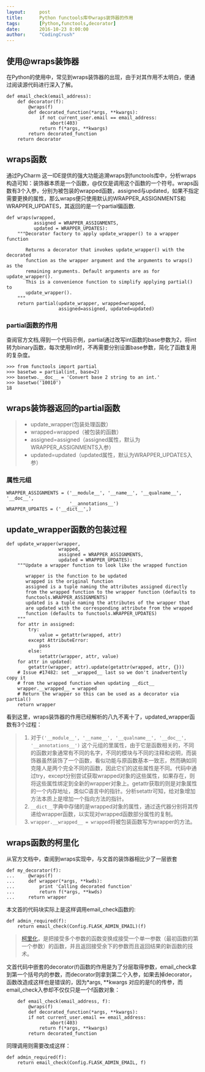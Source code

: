 ```yaml
---
layout:     post
title:      Python functools库中wraps装饰器的作用
tags:       [Python,functools,decorator]
date:       2016-10-23 8:00:00
author:     "CodingCrush"
---
```


## 使用@wraps装饰器

在Python的使用中，常见到wraps装饰器的出现，由于对其作用不太明白，便通过阅读源代码进行深入了解。
  
    def email_check(email_address):
        def decorator(f):
            @wraps(f)
            def decorated_function(*args, **kwargs):
                if not current_user.email == email_address:
                    abort(403)
                return f(*args, **kwargs)
            return decorated_function
        return decorator


## wraps函数

通过PyCharm 这一IDE提供的强大功能追溯wraps到functools库中，分析wraps构造可知：装饰器本质是一个函数，@仅仅是调用这个函数的一个符号。wraps函数有3个入参，分别为被包装的wrapped函数，assigned与updated，如果不指定需要更换的属性，那么wraps便只使用默认的WRAPPER_ASSIGNMENTS和WRAPPER_UPDATES，其返回的是一个partial偏函数.

    def wraps(wrapped,
              assigned = WRAPPER_ASSIGNMENTS,
              updated = WRAPPER_UPDATES):
        """Decorator factory to apply update_wrapper() to a wrapper function
    
           Returns a decorator that invokes update_wrapper() with the decorated
           function as the wrapper argument and the arguments to wraps() as the
           remaining arguments. Default arguments are as for update_wrapper().
           This is a convenience function to simplify applying partial() to
           update_wrapper().
        """
        return partial(update_wrapper, wrapped=wrapped,
                       assigned=assigned, updated=updated)
                       
### partial函数的作用

查阅官方文档,得到一个代码示例，partial通过改写int函数的base参数为2，将int转为binary函数，每次使用Int时，不再需要分别设置base参数，简化了函数复用的复杂度。

    >>> from functools import partial
    >>> basetwo = partial(int, base=2)
    >>> basetwo.__doc__ = 'Convert base 2 string to an int.'
    >>> basetwo('10010')
    18
    
## wraps装饰器返回的partial函数
    
>* update_wrapper(包装处理函数）
>* wrapped=wrapped（被包装的函数）
>* assigned=assigned（assigned属性，默认为WRAPPER_ASSIGNMENTS入参）
>* updated=updated（updated属性，默认为WRAPPER_UPDATES入参）

### 属性元组

    WRAPPER_ASSIGNMENTS = ('__module__', '__name__', '__qualname__', '__doc__',
                           '__annotations__')
    WRAPPER_UPDATES = ('__dict__',)

    
## update_wrapper函数的包装过程

    def update_wrapper(wrapper,
                       wrapped,
                       assigned = WRAPPER_ASSIGNMENTS,
                       updated = WRAPPER_UPDATES):
        """Update a wrapper function to look like the wrapped function
    
           wrapper is the function to be updated
           wrapped is the original function
           assigned is a tuple naming the attributes assigned directly
           from the wrapped function to the wrapper function (defaults to
           functools.WRAPPER_ASSIGNMENTS)
           updated is a tuple naming the attributes of the wrapper that
           are updated with the corresponding attribute from the wrapped
           function (defaults to functools.WRAPPER_UPDATES)
        """
        for attr in assigned:
            try:
                value = getattr(wrapped, attr)
            except AttributeError:
                pass
            else:
                setattr(wrapper, attr, value)
        for attr in updated:
            getattr(wrapper, attr).update(getattr(wrapped, attr, {}))
        # Issue #17482: set __wrapped__ last so we don't inadvertently copy it
        # from the wrapped function when updating __dict__
        wrapper.__wrapped__ = wrapped
        # Return the wrapper so this can be used as a decorator via partial()
        return wrapper
    
看到这里，wraps装饰器的作用已经解析的八九不离十了，updated_wrapper函数有3个过程：
> 1. 对于`('__module__', '__name__', '__qualname__', '__doc__', '__annotations__')` 这个元组的里属性，由于它是函数相关的，不同的函数对象通常有不同的名字，不同的模块与不同的注释和说明，而装饰器虽然装饰了一个函数，看似功能与原函数基本一致志，然而确如同克隆人是两个完全不同的函数，因此它们的这些属性是不同。代码中通过try，except分别尝试获取wrapped对象的这些属性，如果存在，则将这些属性绑定到全新的wrapper对象上。getattr获取的则是对象属性的一个内存地址，类似C语言中的指针。分析setattr可知，给对象增加方法本质上是增加一个指向方法的指针。
> 2. `__dict__`字典中存储的是wrapped对象的属性，通过迭代器分别将其传递给wrapper函数，以实现对wrapped函数部分属性的复制。
> 3. `wrapper.__wrapped__ = wrapped`将被包装函数写为wrapper的方法。

## wraps函数的柯里化

从官方文档中，查阅到wraps实现中，与文首的装饰器相比少了一层嵌套

    def my_decorator(f):
    ...     @wraps(f)
    ...     def wrapper(*args, **kwds):
    ...         print 'Calling decorated function'
    ...         return f(*args, **kwds)
    ...     return wrapper
    
本文首的代码块实际上是这样调用email_check函数的:

    def admin_required(f):
        return email_check(Config.FLASK_ADMIN_EMAIL)(f)

>[柯里化][1]，是把接受多个参数的函数变换成接受一个单一参数（最初函数的第一个参数）的函数，并且返回接受余下的参数而且返回结果的新函数的技术。

文首代码中嵌套的decorator(f)函数的作用是为了分层取得参数，email_check拿到第一个括号内的参数，而decorator则拿到第二个入参，如果去掉decorator，函数改造成这样也是错误的，因为*args,  **kwargs 对应的是f()的传参，而email_check入参却不仅仅只是一个f函数对象：

        def email_check(email_address, f):
            @wraps(f)
            def decorated_function(*args, **kwargs):
            if not current_user.email == email_address:
                    abort(403)
                return f(*args, **kwargs)
            return decorated_function

同理调用则需要改成这样：

    def admin_required(f):
        return email_check(Config.FLASK_ADMIN_EMAIL, f)

  [1]: https://zh.wikipedia.org/wiki/%E6%9F%AF%E9%87%8C%E5%8C%96